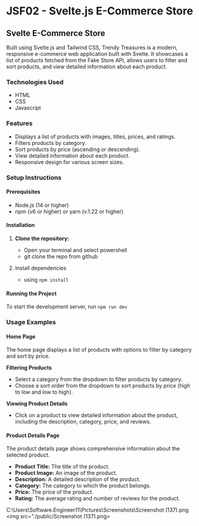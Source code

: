 # JSF02 - Svelte.js E-Commerce Store

## Svelte E-Commerce Store

Built using Svelte.js and Tailwind CSS, Trendy Treasures is a modern, responsive e-commerce web application built with Svelte. It showcases a list of products fetched from the Fake Store API, allows users to filter and sort products, and view detailed information about each product.

### Technologies Used

- HTML
- CSS
- Javascript

### Features

- Displays a list of products with images, titles, prices, and ratings.
- Filters products by category.
- Sort products by price (ascending or descending).
- View detailed information about each product.
- Responsive design for various screen sizes.

### Setup Instructions

#### Prerequisites

- Node.js (14 or higher)
- npm (v6 or higher) or yarn (v.1.22 or higher)

#### Installation

1. **Clone the repository:**
   - Open your terminal and select powershell
   - git clone the repo from github
   
2. Install dependencies
   - using `npm install`

#### Running the Project

To start the development server, run `npm run dev`

### Usage Examples

#### Home Page

The home page displays a list of products with options to filter by category and sort by price.

**Filtering Products**

- Select a category from the dropdown to filter products by category.
- Choose a sort order from the dropdown to sort products by price (high to low and low to high).

**Viewing Product Details**

- Click on a product to view detailed information about the product, including the description, category, price, and reviews.

#### Product Details Page

The product details page shows comprehensive information about the selected product.

- **Product Title:** The title of the product.
- **Product Image:** An image of the product.
- **Description:** A detailed description of the product.
- **Category:** The category to which the product belongs.
- **Price:** The price of the product.
- **Rating:** The average rating and number of reviews for the product.

C:\Users\Software.Engineer11\Pictures\Screenshots\Screenshot (137).png
<img src="./public/Screenshot (137).png>
